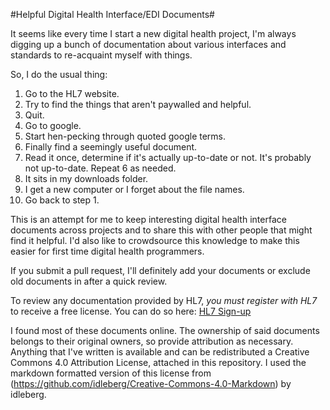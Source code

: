 #Helpful Digital Health Interface/EDI Documents#

It seems like every time I start a new digital health project, I'm always digging up a bunch of documentation about various interfaces and standards to re-acquaint myself with things.

So, I do the usual thing:

1. Go to the HL7 website.
2. Try to find the things that aren't paywalled and helpful.
3. Quit.
4. Go to google.
5. Start hen-pecking through quoted google terms.
6. Finally find a seemingly useful document.
7. Read it once, determine if it's actually up-to-date or not. It's probably not up-to-date. Repeat 6 as needed.
8. It sits in my downloads folder.
9. I get a new computer or I forget about the file names.
10. Go back to step 1.

This is an attempt for me to keep interesting digital health interface documents across projects and to share this with other people that might find it helpful. I'd also like to crowdsource this knowledge to make this easier for first time digital health programmers.

If you submit a pull request, I'll definitely add your documents or exclude old documents in after a quick review.

To review any documentation provided by HL7, _you must register with HL7_ to receive a free license. You can do so here: [HL7 Sign-up](https://qcommerce.hl7.org/qcommercenet/NewUser/Index.aspx)

I found most of these documents online. The ownership of said documents belongs to their original owners, so provide attribution as necessary. Anything that I've written is available and can be redistributed a Creative Commons 4.0 Attribution License, attached in this repository. I used the markdown formatted version of this license from (https://github.com/idleberg/Creative-Commons-4.0-Markdown) by idleberg.
